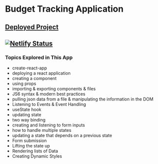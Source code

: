 # Budget Tracking Application

## [Deployed Project](loving-wozniak-5d8a7e.netlify.app) 
## [![Netlify Status](https://api.netlify.com/api/v1/badges/282c1614-2cfd-4e93-8256-509f9fe71a84/deploy-status)](https://app.netlify.com/sites/loving-wozniak-5d8a7e/deploys)

### Topics Explored in This App

- create-react-app
- deploying a react application
- creating a component
- using props
- importing & exporting components & files
- JS6 syntax & modern best practices
- pulling json data from a file & manipulating the information in the DOM
- Listening to Events & Event Handling
- useState hook
- updating state
- two way binding
- creating and listening to form inputs
- how to handle multiple states
- updating a state that depends on a previous state 
- Form submission
- Lifting the state up
- Rendering lists of Data 
- Creating Dynamic Styles



